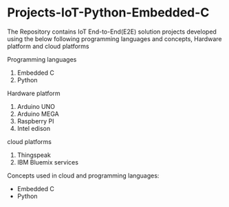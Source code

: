 # Projects-IoT-Python-Embedded-C

The Repository contains IoT End-to-End(E2E) solution projects developed using the below following programming languages and concepts, Hardware platform and cloud platforms

Programming languages
  1. Embedded C
  2. Python

Hardware platform 
  1. Arduino UNO
  2. Arduino MEGA
  3. Raspberry PI
  4. Intel edison

cloud platforms
  1. Thingspeak
  2. IBM Bluemix services

Concepts used in cloud and programming languages:
  - Embedded C
  - Python
